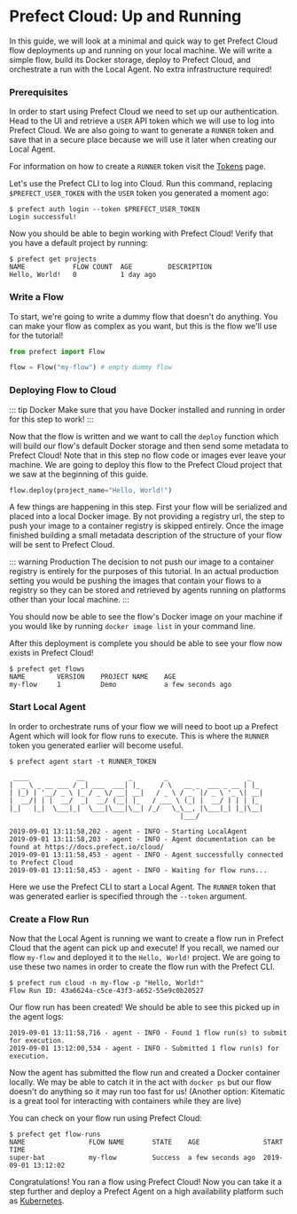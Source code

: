 # Prefect Cloud: Up and Running

In this guide, we will look at a minimal and quick way to get Prefect Cloud flow deployments up and running on your local machine. We will write a simple flow, build its Docker storage, deploy to Prefect Cloud, and orchestrate a run with the Local Agent. No extra infrastructure required!

### Prerequisites

In order to start using Prefect Cloud we need to set up our authentication. Head to the UI and retrieve a `USER` API token which we will use to log into Prefect Cloud. We are also going to want to generate a `RUNNER` token and save that in a secure place because we will use it later when creating our Local Agent. 

For information on how to create a `RUNNER` token visit the [Tokens](concepts/tokens.html) page.

Let's use the Prefect CLI to log into Cloud. Run this command, replacing `$PREFECT_USER_TOKEN` with the `USER` token you generated a moment ago:
```
$ prefect auth login --token $PREFECT_USER_TOKEN
Login successful!
```

Now you should be able to begin working with Prefect Cloud! Verify that you have a default project by running:
```
$ prefect get projects
NAME            FLOW COUNT  AGE         DESCRIPTION
Hello, World!   0           1 day ago
```

### Write a Flow

To start, we're going to write a dummy flow that doesn't do anything. You can make your flow as complex as you want, but this is the flow we'll use for the tutorial!

```python
from prefect import Flow

flow = Flow("my-flow") # empty dummy flow
```

### Deploying Flow to Cloud

::: tip Docker
Make sure that you have Docker installed and running in order for this step to work!
:::

Now that the flow is written and we want to call the `deploy` function which will build our flow's default Docker storage and then send some metadata to Prefect Cloud! Note that in this step no flow code or images ever leave your machine. We are going to deploy this flow to the Prefect Cloud project that we saw at the beginning of this guide.

```python
flow.deploy(project_name="Hello, World!")
```

A few things are happening in this step. First your flow will be serialized and placed into a local Docker image. By not providing a registry url, the step to push your image to a container registry is skipped entirely. Once the image finished building a small metadata description of the structure of your flow will be sent to Prefect Cloud.

::: warning Production
The decision to not push our image to a container registry is entirely for the purposes of this tutorial. In an actual production setting you would be pushing the images that contain your flows to a registry so they can be stored and retrieved by agents running on platforms other than your local machine.
:::

You should now be able to see the flow's Docker image on your machine if you would like by running `docker image list` in your command line.

After this deployment is complete you should be able to see your flow now exists in Prefect Cloud!

```
$ prefect get flows
NAME        VERSION    PROJECT NAME    AGE
my-flow     1          Demo            a few seconds ago
```

### Start Local Agent

In order to orchestrate runs of your flow we will need to boot up a Prefect Agent which will look for flow runs to execute. This is where the `RUNNER` token you generated earlier will become useful.

```
$ prefect agent start -t RUNNER_TOKEN

 ____            __           _        _                    _
|  _ \ _ __ ___ / _| ___  ___| |_     / \   __ _  ___ _ __ | |_
| |_) | '__/ _ \ |_ / _ \/ __| __|   / _ \ / _` |/ _ \ '_ \| __|
|  __/| | |  __/  _|  __/ (__| |_   / ___ \ (_| |  __/ | | | |_
|_|   |_|  \___|_|  \___|\___|\__| /_/   \_\__, |\___|_| |_|\__|
                                           |___/

2019-09-01 13:11:58,202 - agent - INFO - Starting LocalAgent
2019-09-01 13:11:58,203 - agent - INFO - Agent documentation can be found at https://docs.prefect.io/cloud/
2019-09-01 13:11:58,453 - agent - INFO - Agent successfully connected to Prefect Cloud
2019-09-01 13:11:58,453 - agent - INFO - Waiting for flow runs...
```

Here we use the Prefect CLI to start a Local Agent. The `RUNNER` token that was generated earlier is specified through the `--token` argument.

### Create a Flow Run

Now that the Local Agent is running we want to create a flow run in Prefect Cloud that the agent can pick up and execute! If you recall, we named our flow `my-flow` and deployed it to the `Hello, World!` project. We are going to use these two names in order to create the flow run with the Prefect CLI.

```
$ prefect run cloud -n my-flow -p "Hello, World!"
Flow Run ID: 43a6624a-c5ce-43f3-a652-55e9c0b20527
```

Our flow run has been created! We should be able to see this picked up in the agent logs:
```
2019-09-01 13:11:58,716 - agent - INFO - Found 1 flow run(s) to submit for execution.
2019-09-01 13:12:00,534 - agent - INFO - Submitted 1 flow run(s) for execution.
```

Now the agent has submitted the flow run and created a Docker container locally. We may be able to catch it in the act with `docker ps` but our flow doesn't do anything so it may run too fast for us! (Another option: Kitematic is a great tool for interacting with containers while they are live)

You can check on your flow run using Prefect Cloud:
```
$ prefect get flow-runs
NAME                FLOW NAME       STATE    AGE                START TIME
super-bat           my-flow         Success  a few seconds ago  2019-09-01 13:12:02
```

Congratulations! You ran a flow using Prefect Cloud! Now you can take it a step further and deploy a Prefect Agent on a high availability platform such as [Kubernetes](agent/kubernetes.html).
